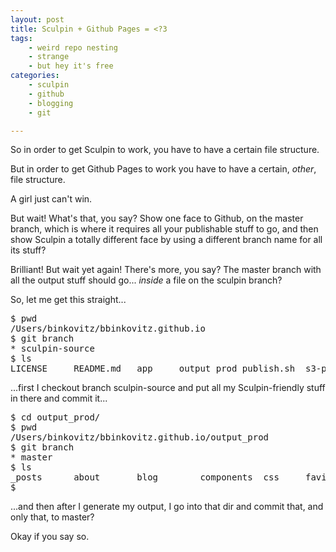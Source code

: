 ```yaml
---
layout: post
title: Sculpin + Github Pages = <?3
tags:
    - weird repo nesting
    - strange
    - but hey it's free
categories:
    - sculpin
    - github
    - blogging
    - git

---
```


So in order to get Sculpin to work, you have to have a certain file structure.

But in order to get Github Pages to work you have to have a certain, <em>other</em>, file structure.

A girl just can't win.

But wait! What's that, you say? Show one face to Github, on the master branch, which is where it requires all your publishable stuff to go, and then show Sculpin a totally different face by using a different branch name for all its stuff?

Brilliant! But wait yet again! There's more, you say? The master branch with all the output stuff should go... <em>inside</em> a file on the sculpin branch?

So, let me get this straight...

<pre>
$ pwd
/Users/binkovitz/bbinkovitz.github.io
$ git branch
* sculpin-source
$ ls
LICENSE		README.md	app		output_prod	publish.sh	s3-publish.sh	s3.conf.dist	sculpin.json	sculpin.lock	source
</pre>

...first I checkout branch sculpin-source and put all my Sculpin-friendly stuff in there and commit it...

<pre>
$ cd output_prod/
$ pwd
/Users/binkovitz/bbinkovitz.github.io/output_prod
$ git branch
* master
$ ls
_posts		about		blog		components	css		favicon.ico	index.html
$
</pre>

...and then after I generate my output, I go into that dir and commit that, and only that, to master?

Okay if you say so.
